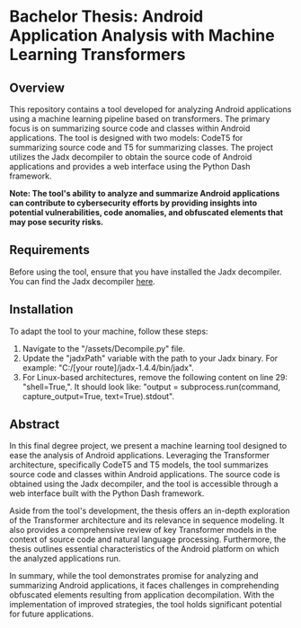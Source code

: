 # Bachelor Thesis: Android Application Analysis with Machine Learning Transformers

## Overview

This repository contains a tool developed for analyzing Android applications using a machine learning pipeline based on transformers. The primary focus is on summarizing source code and classes within Android applications. The tool is designed with two models: CodeT5 for summarizing source code and T5 for summarizing classes. The project utilizes the Jadx decompiler to obtain the source code of Android applications and provides a web interface using the Python Dash framework.


**Note: The tool's ability to analyze and summarize Android applications can contribute to cybersecurity efforts by providing insights into potential vulnerabilities, code anomalies, and obfuscated elements that may pose security risks.**
## Requirements

Before using the tool, ensure that you have installed the Jadx decompiler. You can find the Jadx decompiler [here](https://github.com/skylot/jadx).

## Installation

To adapt the tool to your machine, follow these steps:

1. Navigate to the "/assets/Decompile.py" file.
2. Update the "jadxPath" variable with the path to your Jadx binary. For example: "C:/[your route]/jadx-1.4.4/bin/jadx".
3. For Linux-based architectures, remove the following content on line 29: "shell=True,". It should look like: "output = subprocess.run(command, capture_output=True, text=True).stdout".

## Abstract

In this final degree project, we present a machine learning tool designed to ease the analysis of Android applications. Leveraging the Transformer architecture, specifically CodeT5 and T5 models, the tool summarizes source code and classes within Android applications. The source code is obtained using the Jadx decompiler, and the tool is accessible through a web interface built with the Python Dash framework.

Aside from the tool's development, the thesis offers an in-depth exploration of the Transformer architecture and its relevance in sequence modeling. It also provides a comprehensive review of key Transformer models in the context of source code and natural language processing. Furthermore, the thesis outlines essential characteristics of the Android platform on which the analyzed applications run.

In summary, while the tool demonstrates promise for analyzing and summarizing Android applications, it faces challenges in comprehending obfuscated elements resulting from application decompilation. With the implementation of improved strategies, the tool holds significant potential for future applications.
